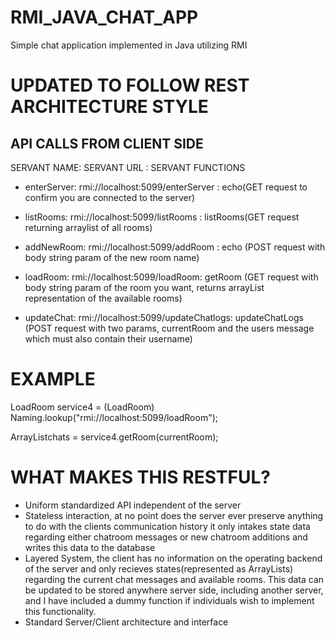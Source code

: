 # RMI_JAVA_CHAT_APP
Simple chat application implemented in Java utilizing RMI

# UPDATED TO FOLLOW REST ARCHITECTURE STYLE


## API CALLS FROM CLIENT SIDE

SERVANT NAME: SERVANT URL : SERVANT FUNCTIONS
- enterServer: rmi://localhost:5099/enterServer : echo(GET request to confirm you are connected to the server)

- listRooms: rmi://localhost:5099/listRooms : listRooms(GET request returning arraylist of all rooms)

- addNewRoom: rmi://localhost:5099/addRoom : echo (POST request with body string param of the new room name)

- loadRoom: rmi://localhost:5099/loadRoom: getRoom (GET request with body string param of the room you want, returns arrayList representation of the available rooms)

- updateChat: rmi://localhost:5099/updateChatlogs: updateChatLogs (POST request with two params, currentRoom and the users message which must also contain their username)



# EXAMPLE

LoadRoom service4 = (LoadRoom) Naming.lookup("rmi://localhost:5099/loadRoom");

ArrayList<String>chats = service4.getRoom(currentRoom);
  
  
  
  
  
  
# WHAT MAKES THIS RESTFUL?

- Uniform standardized API independent of the server 
- Stateless interaction, at no point does the server ever preserve anything to do with the clients communication history it only intakes state data regarding either chatroom messages or new chatroom additions and writes this data to the database
- Layered System, the client has no information on the operating backend of the server and only recieves states(represented as ArrayLists) regarding the current chat messages and available rooms. This data can be updated to be stored anywhere server side, including another server, and I have included a dummy function if individuals wish to implement this functionality. 
- Standard Server/Client architecture and interface

